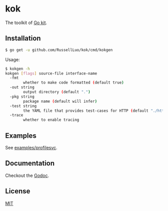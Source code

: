 # kok

The toolkit of [Go kit][1].


## Installation

```bash
$ go get -u github.com/RussellLuo/kok/cmd/kokgen
```

Usage:

```bash
$ kokgen -h
kokgen [flags] source-file interface-name
  -fmt
    	whether to make code formatted (default true)
  -out string
    	output directory (default ".")
  -pkg string
    	package name (default will infer)
  -test string
    	the YAML file that provides test-cases for HTTP (default "./http.test.yaml")
  -trace
    	whether to enable tracing
```


## Examples

See [examples/profilesvc](examples/profilesvc).


## Documentation

Checkout the [Godoc][2].


## License

[MIT](LICENSE)


[1]: https://github.com/go-kit/kit
[2]: https://godoc.org/github.com/RussellLuo/kok
